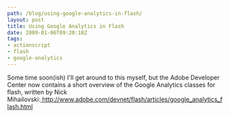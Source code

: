 ```yaml
---
path: /blog/using-google-analytics-in-flash/
layout: post
title: Using Google Analytics in Flash
date: 2009-01-06T09:20:18Z
tags:
- actionscript
- flash
- google-analytics
---
```


Some time soon(ish) I'll get around to this myself, but the Adobe Developer Center now contains a short overview of the Google Analytics classes for flash, written by Nick Mihailovski:<a href="http://www.adobe.com/devnet/flash/articles/google_analytics_flash.html"><span style="color: #000000; text-decoration: none;"> </span></a><a href="http://www.adobe.com/devnet/flash/articles/google_analytics_flash.html">http://www.adobe.com/devnet/flash/articles/google_analytics_flash.html</a>